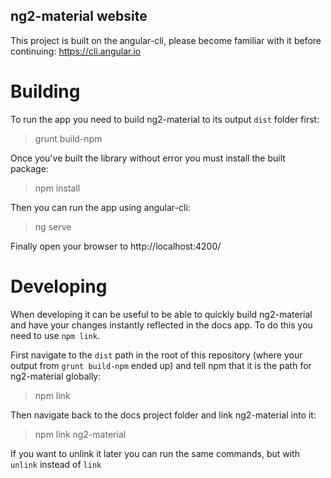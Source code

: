 ng2-material website
---

This project is built on the angular-cli, please become familiar with it before continuing: https://cli.angular.io

# Building

To run the app you need to build ng2-material to its output `dist` folder first:

 > grunt build-npm
  
Once you've built the library without error you must install the built package:

 > npm install
 
Then you can run the app using angular-cli:

 > ng serve

Finally open your browser to http://localhost:4200/

# Developing

When developing it can be useful to be able to quickly build ng2-material and have your changes instantly reflected
in the docs app.  To do this you need to use `npm link`.

First navigate to the `dist` path in the root of this repository (where your output from `grunt build-npm` ended up)
and tell npm that it is the path for ng2-material globally:

 > npm link
 
Then navigate back to the docs project folder and link ng2-material into it:

 > npm link ng2-material
 
If you want to unlink it later you can run the same commands, but with `unlink` instead of `link`

